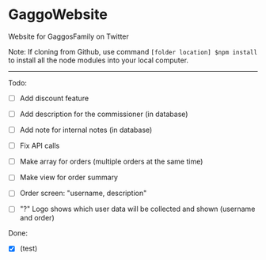 # GaggoWebsite
Website for GaggosFamily on Twitter

Note: If cloning from Github, use command 
`[folder location] $npm install`
to install all the node modules into your local computer.

---

Todo: 
- [ ] Add discount feature
- [ ] Add description for the commissioner (in database)
- [ ] Add note for internal notes (in database)
- [ ] Fix API calls

- [ ] Make array for orders (multiple orders at the same time)
- [ ] Make view for order summary
- [ ] Order screen: "username, description" 
- [ ] "?" Logo shows which user data will be collected and shown (username and order)

Done:
- [x] (test)

